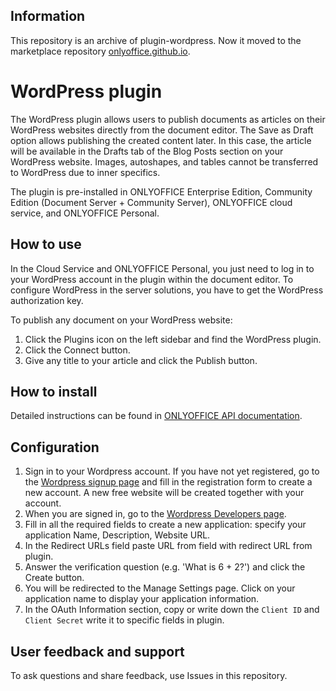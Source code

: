 ## Information

This repository is an archive of plugin-wordpress. Now it moved to the marketplace repository [onlyoffice.github.io](https://github.com/ONLYOFFICE/onlyoffice.github.io/tree/master/sdkjs-plugins/content).

# WordPress plugin

The WordPress plugin allows users to publish documents as articles on their WordPress websites directly from the document editor. The Save as Draft option allows publishing the created content later. In this case, the article will be available in the Drafts tab of the Blog Posts section on your WordPress website. Images, autoshapes, and tables cannot be transferred to WordPress due to inner specifics.

The plugin is pre-installed in ONLYOFFICE Enterprise Edition, Community Edition (Document Server + Community Server), ONLYOFFICE cloud service, and ONLYOFFICE Personal.

## How to use

In the Cloud Service and ONLYOFFICE Personal, you just need to log in to your WordPress account in the plugin within the document editor. To configure WordPress in the server solutions, you have to get the WordPress authorization key.

To publish any document on your WordPress website:

1. Click the Plugins icon on the left sidebar and find the WordPress plugin.
2. Click the Connect button.
3. Give any title to your article and click the Publish button.

## How to install

Detailed instructions can be found in [ONLYOFFICE API documentation](https://api.onlyoffice.com/plugin/installation).

## Configuration

1. Sign in to your Wordpress account. If you have not yet registered, go to the [Wordpress signup page](https://wordpress.com/start/user) and fill in the registration form to create a new account. A new free website will be created together with your account.
2. When you are signed in, go to the [Wordpress Developers page](https://developer.wordpress.com/apps/new/).
3. Fill in all the required fields to create a new application: specify your application Name, Description, Website URL.
4. In the Redirect URLs field paste URL from field with redirect URL from plugin. 
5. Answer the verification question (e.g. 'What is 6 + 2?') and click the Create button.
6. You will be redirected to the Manage Settings page. Click on your application name to display your application information. 
7. In the OAuth Information section, copy or write down the `Client ID` and `Client Secret` write it to specific fields in plugin.

## User feedback and support

To ask questions and share feedback, use Issues in this repository.
